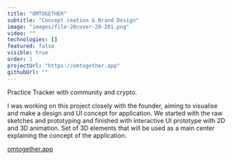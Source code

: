 ```yaml
---
title: "OMTOGETHER"
subtitle: "Concept ceation & Brand Design"
image: "images/file-20cover-20-201.png"
video: ""
technologies: []
featured: false
visible: true
order: 1
projectUrl: "https://omtogether.app"
githubUrl: ""
---
```


Practice Tracker with community and crypto.

I was working on this project closely with the founder, aiming to visualise and make a design and UI concept for application. We started with the raw sketches and prototyping and finished with interactive UI prototype with 2D and 3D animation. Set of 3D elements that will be used as a main center explaining the concept of the application.

[omtogether.app](https://omtogether.app)


